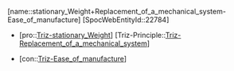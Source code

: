 ﻿---
type: TrizContradiction
aliases:
- stationary_Weight+Replacement_of_a_mechanical_system-Ease_of_manufacture
license: CC BY-SA 4.0
copyright: https://github.com/SpocWeb
IsDeleted: false
IsReadOnly: false
Confidential: public
tags: 
- Triz/Contradiction
---
[name::stationary_Weight+Replacement_of_a_mechanical_system-Ease_of_manufacture]
[SpocWebEntityId::22784]
+ [pro::[Triz-stationary_Weight](tech/Triz/Parameter/Triz-stationary_Weight.md)]
[Triz-Principle::[Triz-Replacement_of_a_mechanical_system](tech/Triz/Principle/Triz-Replacement_of_a_mechanical_system.md)]
- [con::[Triz-Ease_of_manufacture](tech/Triz/Parameter/Triz-Ease_of_manufacture.md)]

